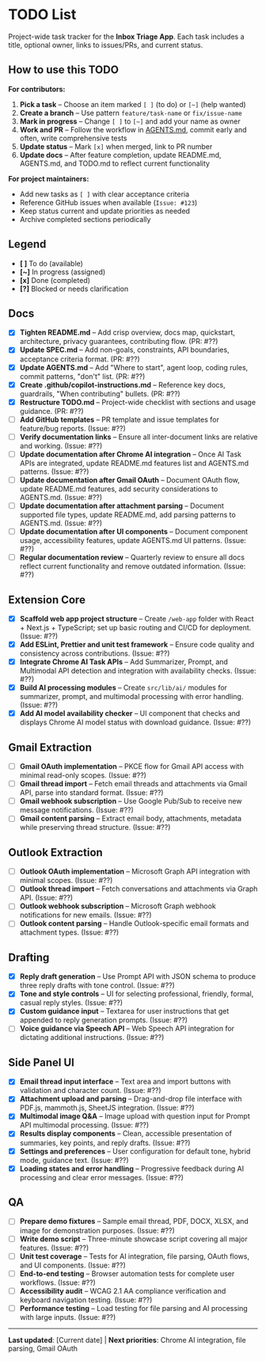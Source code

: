 # TODO List

Project-wide task tracker for the **Inbox Triage App**. Each task includes a title, optional owner, links to issues/PRs, and current status.

## How to use this TODO

**For contributors:**
1. **Pick a task** – Choose an item marked `[ ]` (to do) or `[~]` (help wanted)  
2. **Create a branch** – Use pattern `feature/task-name` or `fix/issue-name`
3. **Mark in progress** – Change `[ ]` to `[~]` and add your name as owner
4. **Work and PR** – Follow the workflow in [AGENTS.md](AGENTS.md), commit early and often, write comprehensive tests
5. **Update status** – Mark `[x]` when merged, link to PR number
6. **Update docs** – After feature completion, update README.md, AGENTS.md, and TODO.md to reflect current functionality

**For project maintainers:**
- Add new tasks as `[ ]` with clear acceptance criteria
- Reference GitHub issues when available (`Issue: #123`)
- Keep status current and update priorities as needed
- Archive completed sections periodically

## Legend
- **[ ]** To do (available)
- **[~]** In progress (assigned)  
- **[x]** Done (completed)
- **[?]** Blocked or needs clarification

## Docs

- [x] **Tighten README.md** – Add crisp overview, docs map, quickstart, architecture, privacy guarantees, contributing flow. (PR: #??)
- [x] **Update SPEC.md** – Add non-goals, constraints, API boundaries, acceptance criteria format. (PR: #??)
- [x] **Update AGENTS.md** – Add "Where to start", agent loop, coding rules, commit patterns, "don't" list. (PR: #??)
- [x] **Create .github/copilot-instructions.md** – Reference key docs, guardrails, "When contributing" bullets. (PR: #??)
- [x] **Restructure TODO.md** – Project-wide checklist with sections and usage guidance. (PR: #??)
- [ ] **Add GitHub templates** – PR template and issue templates for feature/bug reports. (Issue: #??)
- [ ] **Verify documentation links** – Ensure all inter-document links are relative and working. (Issue: #??)
- [ ] **Update documentation after Chrome AI integration** – Once AI Task APIs are integrated, update README.md features list and AGENTS.md patterns. (Issue: #??)
- [ ] **Update documentation after Gmail OAuth** – Document OAuth flow, update README.md features, add security considerations to AGENTS.md. (Issue: #??)
- [ ] **Update documentation after attachment parsing** – Document supported file types, update README.md, add parsing patterns to AGENTS.md. (Issue: #??)
- [ ] **Update documentation after UI components** – Document component usage, accessibility features, update AGENTS.md UI patterns. (Issue: #??)
- [ ] **Regular documentation review** – Quarterly review to ensure all docs reflect current functionality and remove outdated information. (Issue: #??)

## Extension Core

- [x] **Scaffold web app project structure** – Create `/web-app` folder with React + Next.js + TypeScript; set up basic routing and CI/CD for deployment. (Issue: #??)
- [x] **Add ESLint, Prettier and unit test framework** – Ensure code quality and consistency across contributions. (Issue: #??)
- [x] **Integrate Chrome AI Task APIs** – Add Summarizer, Prompt, and Multimodal API detection and integration with availability checks. (Issue: #??)
- [x] **Build AI processing modules** – Create `src/lib/ai/` modules for summarizer, prompt, and multimodal processing with error handling. (Issue: #??)
- [x] **Add AI model availability checker** – UI component that checks and displays Chrome AI model status with download guidance. (Issue: #??)

## Gmail Extraction

- [ ] **Gmail OAuth implementation** – PKCE flow for Gmail API access with minimal read-only scopes. (Issue: #??)
- [ ] **Gmail thread import** – Fetch email threads and attachments via Gmail API, parse into standard format. (Issue: #??)  
- [ ] **Gmail webhook subscription** – Use Google Pub/Sub to receive new message notifications. (Issue: #??)
- [ ] **Gmail content parsing** – Extract email body, attachments, metadata while preserving thread structure. (Issue: #??)

## Outlook Extraction  

- [ ] **Outlook OAuth implementation** – Microsoft Graph API integration with minimal scopes. (Issue: #??)
- [ ] **Outlook thread import** – Fetch conversations and attachments via Graph API. (Issue: #??)
- [ ] **Outlook webhook subscription** – Microsoft Graph webhook notifications for new emails. (Issue: #??)
- [ ] **Outlook content parsing** – Handle Outlook-specific email formats and attachment types. (Issue: #??)

## Drafting

- [x] **Reply draft generation** – Use Prompt API with JSON schema to produce three reply drafts with tone control. (Issue: #??)
- [x] **Tone and style controls** – UI for selecting professional, friendly, formal, casual reply styles. (Issue: #??)
- [x] **Custom guidance input** – Textarea for user instructions that get appended to reply generation prompts. (Issue: #??)
- [ ] **Voice guidance via Speech API** – Web Speech API integration for dictating additional instructions. (Issue: #??)

## Side Panel UI

- [x] **Email thread input interface** – Text area and import buttons with validation and character count. (Issue: #??)
- [x] **Attachment upload and parsing** – Drag-and-drop file interface with PDF.js, mammoth.js, SheetJS integration. (Issue: #??)
- [x] **Multimodal image Q&A** – Image upload with question input for Prompt API multimodal processing. (Issue: #??)
- [x] **Results display components** – Clean, accessible presentation of summaries, key points, and reply drafts. (Issue: #??)
- [x] **Settings and preferences** – User configuration for default tone, hybrid mode, guidance text. (Issue: #??)
- [x] **Loading states and error handling** – Progressive feedback during AI processing and clear error messages. (Issue: #??)

## QA

- [ ] **Prepare demo fixtures** – Sample email thread, PDF, DOCX, XLSX, and image for demonstration purposes. (Issue: #??)
- [ ] **Write demo script** – Three-minute showcase script covering all major features. (Issue: #??)
- [ ] **Unit test coverage** – Tests for AI integration, file parsing, OAuth flows, and UI components. (Issue: #??)
- [ ] **End-to-end testing** – Browser automation tests for complete user workflows. (Issue: #??)
- [ ] **Accessibility audit** – WCAG 2.1 AA compliance verification and keyboard navigation testing. (Issue: #??)
- [ ] **Performance testing** – Load testing for file parsing and AI processing with large inputs. (Issue: #??)

---

**Last updated**: [Current date] | **Next priorities**: Chrome AI integration, file parsing, Gmail OAuth